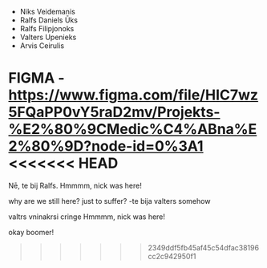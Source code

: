 
- Niks Veidemanis
- Ralfs Daniels Ūks
- Ralfs Filipjonoks
- Valters Upenieks
- Arvis Ceirulis

FIGMA - https://www.figma.com/file/HIC7wz5FQaPP0vY5raD2mv/Projekts-%E2%80%9CMedic%C4%ABna%E2%80%9D?node-id=0%3A1
<<<<<<< HEAD
=======







Nē, te bij Ralfs.
Hmmmm, nick was here!

why are we still here? just to suffer?
-te bija valters somehow

valtrs vninakrsi cringe
Hmmmm, nick was here!

okay boomer!
>>>>>>> 2349ddf5fb45af45c54dfac38196cc2c942950f1
